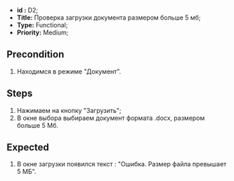 - **id :** D2;
 - **Title:** Проверка загрузки документа размером больше 5 мб;
 - **Type:** Functional;
 - **Priority:** Medium;

## Precondition

1. Находимся в режиме "Документ".

## Steps

1. Нажимаем на кнопку "Загрузить";
2. В окне выбора выбираем документ формата .docx, размером больше 5 Мб.
 
## Expected

1. В окне загрузки появился текст :
"Ошибка. Размер файла превышает 5 МБ".